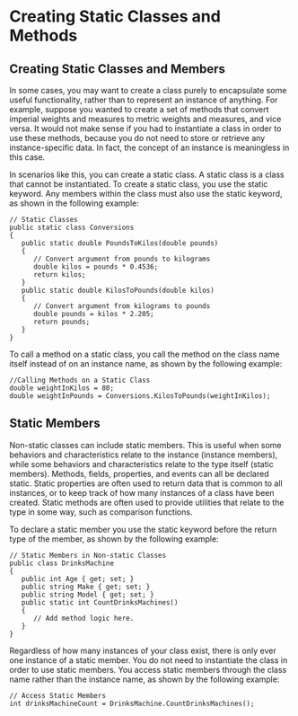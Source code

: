 # Creating Static Classes and Methods
## Creating Static Classes and Members
In some cases, you may want to create a class purely to encapsulate some useful functionality, rather than to represent an instance of anything. For example, suppose you wanted to create a set of methods that convert imperial weights and measures to metric weights and measures, and vice versa. It would not make sense if you had to instantiate a class in order to use these methods, because you do not need to store or retrieve any instance-specific data. In fact, the concept of an instance is meaningless in this case.

In scenarios like this, you can create a static class. A static class is a class that cannot be instantiated. To create a static class, you use the static keyword. Any members within the class must also use the static keyword, as shown in the following example:
```
// Static Classes
public static class Conversions
{
   public static double PoundsToKilos(double pounds)
   {
      // Convert argument from pounds to kilograms
      double kilos = pounds * 0.4536;
      return kilos;
   }
   public static double KilosToPounds(double kilos)
   {
      // Convert argument from kilograms to pounds
      double pounds = kilos * 2.205;
      return pounds;
   }
}
```
To call a method on a static class, you call the method on the class name itself instead of on an instance name, as shown by the following example:
```
//Calling Methods on a Static Class
double weightInKilos = 80;
double weightInPounds = Conversions.KilosToPounds(weightInKilos);
```
## Static Members
Non-static classes can include static members. This is useful when some behaviors and characteristics relate to the instance (instance members), while some behaviors and characteristics relate to the type itself (static members). Methods, fields, properties, and events can all be declared static. Static properties are often used to return data that is common to all instances, or to keep track of how many instances of a class have been created. Static methods are often used to provide utilities that relate to the type in some way, such as comparison functions.

To declare a static member you use the static keyword before the return type of the member, as shown by the following example:
```
// Static Members in Non-static Classes
public class DrinksMachine
{
   public int Age { get; set; }
   public string Make { get; set; }
   public string Model { get; set; }
   public static int CountDrinksMachines()
   {
      // Add method logic here.
   }
}
```
Regardless of how many instances of your class exist, there is only ever one instance of a static member. You do not need to instantiate the class in order to use static members. You access static members through the class name rather than the instance name, as shown by the following example:
```
// Access Static Members
int drinksMachineCount = DrinksMachine.CountDrinksMachines();
```
